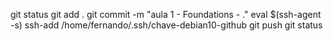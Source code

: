 
git status
git add .
git commit -m "aula 1 - Foundations - ."
eval $(ssh-agent -s)
ssh-add /home/fernando/.ssh/chave-debian10-github
git push
git status